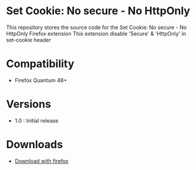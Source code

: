 # Set Cookie: No secure - No HttpOnly
This repository stores the source code for the Set Cookie: No secure - No HttpOnly Firefox extension
This extension disable 'Secure' & 'HttpOnly' in set-cookie header
 
   
# Compatibility
- Firefox Quantum 48+

# Versions

- 1.0 : Initial release

# Downloads
- [Download with firefox](https://addons.mozilla.org/fr/firefox/addon/set-cookie-no-secure-no-httponly/)